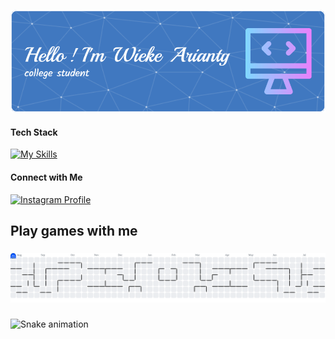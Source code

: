 
<!--
**arianty/arianty** is a ✨ _special_ ✨ repository because its `README.md` (this file) appears on your GitHub profile.

Here are some ideas to get you started:

- 🔭 I’m currently working on ...
- 🌱 I’m currently learning ...
- 👯 I’m looking to collaborate on ...
- 🤔 I’m looking for help with ...
- 💬 Ask me about ...
- 📫 How to reach me: ...
- 😄 Pronouns: ...
- ⚡ Fun fact: ...
-->
![arianty](img/github-header-image.png)

#### Tech Stack
[![My Skills](https://skillicons.dev/icons?i=figma,ps,laravel,css,html&perline=3)](https://skillicons.dev)

#### Connect with Me
<a href="https://instagram.com/wike.aaaa" target="_blank" rel="noopener noreferrer">
  <img src="https://skillicons.dev/icons?i=instagram&perline=3" alt="Instagram Profile" style="width:50px; height:50px;">
</a>

<h2 align="left">Play games with me</h2>

###

<picture>
  <source media="(prefers-color-scheme: dark)" srcset="https://raw.githubusercontent.com/arianty/arianty/output/pacman-contribution-graph-dark.svg">
  <source media="(prefers-color-scheme: light)" srcset="https://raw.githubusercontent.com/arianty/arianty/output/pacman-contribution-graph.svg">
  <img alt="pacman contribution graph" src="https://raw.githubusercontent.com/arianty/arianty/output/pacman-contribution-graph.svg">
</picture>

###

<img src="https://raw.githubusercontent.com/arianty/arianty/output/snake.svg" alt="Snake animation" />

###